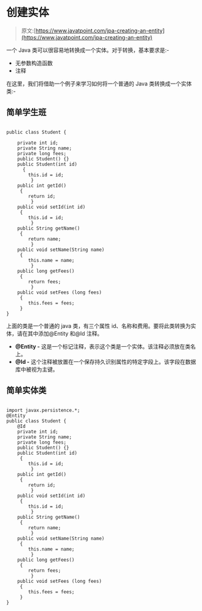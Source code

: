 # 创建实体

> 原文:[https://www.javatpoint.com/jpa-creating-an-entity](https://www.javatpoint.com/jpa-creating-an-entity)

一个 Java 类可以很容易地转换成一个实体。对于转换，基本要求是:-

*   无参数构造函数
*   注释

在这里，我们将借助一个例子来学习如何将一个普通的 Java 类转换成一个实体类:-

## 简单学生班

```

public class Student {

	private int id;
	private String name;
	private long fees;
	public Student() {}
	public Student(int id) 
	  {
		this.id = id;
		 }
	public int getId() 
	 {
		return id;
		 }
	public void setId(int id)  
	 {
		this.id = id;
		 }
	public String getName()
	 {
		return name; 
		 }
	public void setName(String name) 
	 {
		this.name = name;
		 }
	public long getFees()
	 {
		return fees;
		 }
	public void setFees (long fees)
	 {
		this.fees = fees;
	 } 
}

```

上面的类是一个普通的 java 类，有三个属性 id、名称和费用。要将此类转换为实体，请在其中添加@Entity 和@Id 注释。

*   **@Entity -** 这是一个标记注释，表示这个类是一个实体。该注释必须放在类名上。
*   **@Id -** 这个注释被放置在一个保存持久识别属性的特定字段上。该字段在数据库中被视为主键。

## 简单实体类

```

import javax.persistence.*;
@Entity
public class Student {
	@Id
	private int id;
	private String name;
	private long fees;
	public Student() {}
	public Student(int id) 
	 {
		this.id = id;
		 }
	public int getId() 
	 {
		return id;
		 }
	public void setId(int id) 
	 {
		this.id = id;
		 }
	public String getName()
	 {
		return name; 
		 }
	public void setName(String name) 
	 {
		this.name = name;
		 }
	public long getFees()
	 {
		return fees;
		 }
	public void setFees (long fees)
	 {
		this.fees = fees;
	 } 
}

```